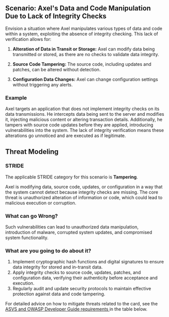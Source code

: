 ## Scenario: Axel's Data and Code Manipulation Due to Lack of Integrity Checks

Envision a situation where Axel manipulates various types of data and code within a system, exploiting the absence of integrity checking. This lack of verification allows for:

1. **Alteration of Data in Transit or Storage:** Axel can modify data being transmitted or stored, as there are no checks to validate data integrity.

2. **Source Code Tampering:** The source code, including updates and patches, can be altered without detection.

3. **Configuration Data Changes:** Axel can change configuration settings without triggering any alerts.

### Example

Axel targets an application that does not implement integrity checks on its data transmissions. He intercepts data being sent to the server and modifies it, injecting malicious content or altering transaction details. Additionally, he tampers with source code updates before they are applied, introducing vulnerabilities into the system. The lack of integrity verification means these alterations go unnoticed and are executed as if legitimate.

## Threat Modeling

### STRIDE

The applicable STRIDE category for this scenario is **Tampering**.

Axel is modifying data, source code, updates, or configuration in a way that the system cannot detect because integrity checks are missing.
The core threat is unauthorized alteration of information or code, which could lead to malicious execution or corruption.

### What can go Wrong?

Such vulnerabilities can lead to unauthorized data manipulation, introduction of malware, corrupted system updates, and compromised system functionality.

### What are you going to do about it?

1. Implement cryptographic hash functions and digital signatures to ensure data integrity for stored and in-transit data.
2. Apply integrity checks to source code, updates, patches, and configuration data, verifying their authenticity before acceptance and execution.
3. Regularly audit and update security protocols to maintain effective protection against data and code tampering.

For detailed advice on how to mitigate threats related to the card, see the [ASVS and OWASP Developer Guide requirements ](#mapping 'ASVS and OWASP Developer Guide requirements [internal]') in the table below.
